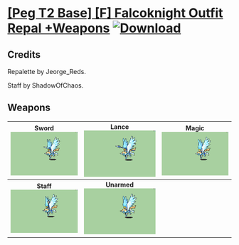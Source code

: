 # [\[Peg T2 Base\] \[F\] Falcoknight Outfit Repal +Weapons](./) [![Download](https://img.shields.io/badge/Download-%5BPeg%20T2%20Base%5D%20%5BF%5D%20Falcoknight%20Outfit%20Repal%20+Weapons-red)](https://minhaskamal.github.io/DownGit/#/home?url=https://github.com/Klokinator/FE-Repo/tree/main/Battle%20Animations/Mounted%20-%20Pegs,%20Wyverns,%20Griffons/%5BPeg%20T2%20Base%5D%20%5BF%5D%20Falcoknight%20Outfit%20Repal%20+Weapons)
## Credits

Repalette by Jeorge_Reds.

Staff by ShadowOfChaos.

## Weapons

| <b>Sword</b><br/><img alt="Sword animation" src="./1.%20Sword/Sword.gif"/> | <b>Lance</b><br/><img alt="Lance animation" src="./2.%20Lance/Lance.gif"/> | <b>Magic</b><br/><img alt="Magic animation" src="./6.%20Magic/Magic.gif"/> |
| :---: | :---: | :---: |
| <b>Staff</b><br/><img alt="Staff animation" src="./7.%20Staff/Staff.gif"/> | <b>Unarmed</b><br/><img alt="Unarmed animation" src="./8.%20Unarmed/Unarmed.gif"/> |
